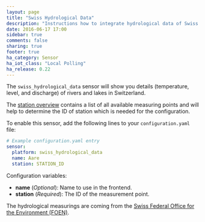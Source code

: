 ```yaml
---
layout: page
title: "Swiss Hydrological Data"
description: "Instructions how to integrate hydrological data of Swiss waters within Home Assistant."
date: 2016-06-17 17:00
sidebar: true
comments: false
sharing: true
footer: true
ha_category: Sensor
ha_iot_class: "Local Polling"
ha_release: 0.22
---
```



The `swiss_hydrological_data` sensor will show you details (temperature, level, and discharge) of rivers and lakes in Switzerland.

The [station overview](http://www.hydrodaten.admin.ch/en/danger-levels-table.html) contains a list of all available measuring points and will help to determine the ID of station which is needed for the configuration.

To enable this sensor, add the following lines to your `configuration.yaml` file:

```yaml
# Example configuration.yaml entry
sensor:
  platform: swiss_hydrological_data
  name: Aare
  station: STATION_ID
```

Configuration variables:

- **name** (*Optional*): Name to use in the frontend.
- **station** (*Required*): The ID of the measurement point.

The hydrological measurings are coming from the [Swiss Federal Office for the Environment (FOEN)](http://www.hydrodaten.admin.ch).
